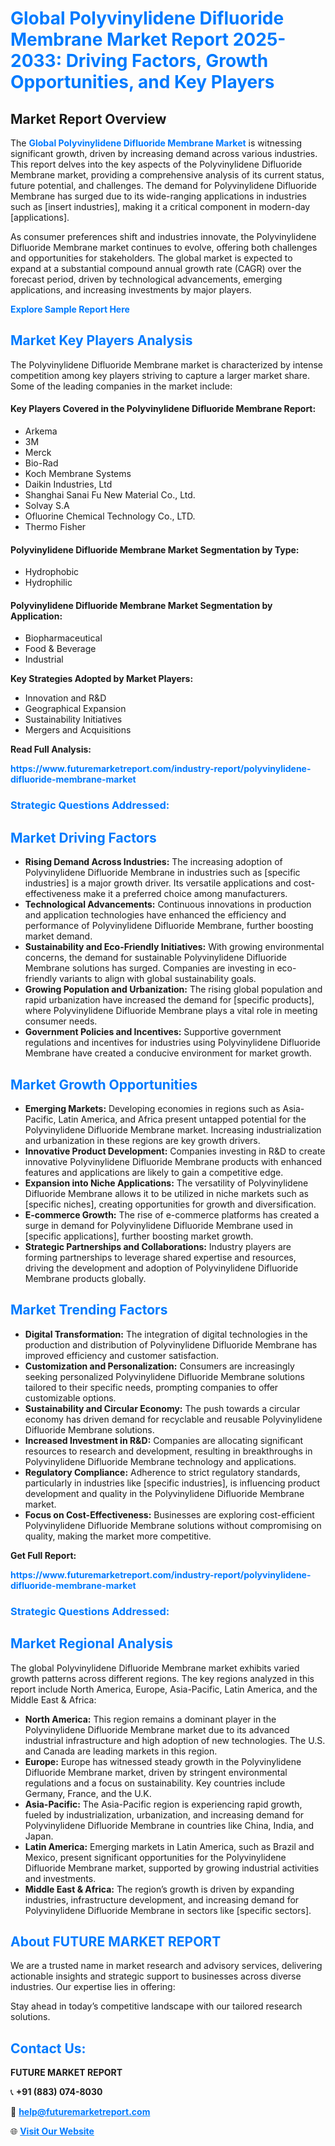<h1 style="color: #007BFF;">Global Polyvinylidene Difluoride Membrane Market Report 2025-2033: Driving Factors, Growth Opportunities, and Key Players</h1>

<section id="overview">
<h2>Market Report Overview</h2>
<p>The <a href="https://www.futuremarketreport.com/industry-report/polyvinylidene-difluoride-membrane-market" style="color: #007BFF; text-decoration: none;"><strong>Global Polyvinylidene Difluoride Membrane Market</strong></a> is witnessing significant growth, driven by increasing demand across various industries. This report delves into the key aspects of the Polyvinylidene Difluoride Membrane market, providing a comprehensive analysis of its current status, future potential, and challenges. The demand for Polyvinylidene Difluoride Membrane has surged due to its wide-ranging applications in industries such as [insert industries], making it a critical component in modern-day [applications].</p>
<p>As consumer preferences shift and industries innovate, the Polyvinylidene Difluoride Membrane market continues to evolve, offering both challenges and opportunities for stakeholders. The global market is expected to expand at a substantial compound annual growth rate (CAGR) over the forecast period, driven by technological advancements, emerging applications, and increasing investments by major players.</p>
</section>

<section id="overview">
<p><a href="https://www.futuremarketreport.com/request-sample/reportId=92924" style="color: #007BFF; text-decoration: none;"><strong>Explore Sample Report Here</strong></a></p>
</section>

<section id="key-players">
<h2 style="color: #007BFF;">Market Key Players Analysis</h2>
<p>The Polyvinylidene Difluoride Membrane market is characterized by intense competition among key players striving to capture a larger market share. Some of the leading companies in the market include:</p>
<h4>Key Players Covered in the Polyvinylidene Difluoride Membrane Report:</h4>
<ul><li>Arkema</li><li>3M</li><li>Merck</li><li>Bio-Rad</li><li>Koch Membrane Systems</li><li>Daikin Industries, Ltd</li><li>Shanghai Sanai Fu New Material Co., Ltd.</li><li>Solvay S.A</li><li>Ofluorine Chemical Technology Co., LTD.</li><li>Thermo Fisher</li></ul>
<h4>Polyvinylidene Difluoride Membrane Market Segmentation by Type:</h4>
<ul><li>Hydrophobic</li><li>Hydrophilic</li></ul>

<h4>Polyvinylidene Difluoride Membrane Market Segmentation by Application:</h4>
<ul><li>Biopharmaceutical</li><li>Food &amp; Beverage</li><li>Industrial</li></ul>
<p><strong>Key Strategies Adopted by Market Players:</strong></p>
<ul>
<li>Innovation and R&D</li>
<li>Geographical Expansion</li>
<li>Sustainability Initiatives</li>
<li>Mergers and Acquisitions</li>
</ul>
</section>

<section>
<p><strong>Read Full Analysis: </strong></p><a href="https://www.futuremarketreport.com/industry-report/polyvinylidene-difluoride-membrane-market" style="color: #007BFF; text-decoration: none;"><strong>https://www.futuremarketreport.com/industry-report/polyvinylidene-difluoride-membrane-market</strong></a>
<h3 style="color: #007BFF;">Strategic Questions Addressed:</h3>
</section>

<section id="driving-factors">
<h2 style="color: #007BFF;">Market Driving Factors</h2>
<ul>
<li><strong>Rising Demand Across Industries:</strong> The increasing adoption of Polyvinylidene Difluoride Membrane in industries such as [specific industries] is a major growth driver. Its versatile applications and cost-effectiveness make it a preferred choice among manufacturers.</li>
<li><strong>Technological Advancements:</strong> Continuous innovations in production and application technologies have enhanced the efficiency and performance of Polyvinylidene Difluoride Membrane, further boosting market demand.</li>
<li><strong>Sustainability and Eco-Friendly Initiatives:</strong> With growing environmental concerns, the demand for sustainable Polyvinylidene Difluoride Membrane solutions has surged. Companies are investing in eco-friendly variants to align with global sustainability goals.</li>
<li><strong>Growing Population and Urbanization:</strong> The rising global population and rapid urbanization have increased the demand for [specific products], where Polyvinylidene Difluoride Membrane plays a vital role in meeting consumer needs.</li>
<li><strong>Government Policies and Incentives:</strong> Supportive government regulations and incentives for industries using Polyvinylidene Difluoride Membrane have created a conducive environment for market growth.</li>
</ul>
</section>

<section id="growth-opportunities">
<h2 style="color: #007BFF;">Market Growth Opportunities</h2>
<ul>
<li><strong>Emerging Markets:</strong> Developing economies in regions such as Asia-Pacific, Latin America, and Africa present untapped potential for the Polyvinylidene Difluoride Membrane market. Increasing industrialization and urbanization in these regions are key growth drivers.</li>
<li><strong>Innovative Product Development:</strong> Companies investing in R&D to create innovative Polyvinylidene Difluoride Membrane products with enhanced features and applications are likely to gain a competitive edge.</li>
<li><strong>Expansion into Niche Applications:</strong> The versatility of Polyvinylidene Difluoride Membrane allows it to be utilized in niche markets such as [specific niches], creating opportunities for growth and diversification.</li>
<li><strong>E-commerce Growth:</strong> The rise of e-commerce platforms has created a surge in demand for Polyvinylidene Difluoride Membrane used in [specific applications], further boosting market growth.</li>
<li><strong>Strategic Partnerships and Collaborations:</strong> Industry players are forming partnerships to leverage shared expertise and resources, driving the development and adoption of Polyvinylidene Difluoride Membrane products globally.</li>
</ul>
</section>

<section id="trending-factors">
<h2 style="color: #007BFF;">Market Trending Factors</h2>
<ul>
<li><strong>Digital Transformation:</strong> The integration of digital technologies in the production and distribution of Polyvinylidene Difluoride Membrane has improved efficiency and customer satisfaction.</li>
<li><strong>Customization and Personalization:</strong> Consumers are increasingly seeking personalized Polyvinylidene Difluoride Membrane solutions tailored to their specific needs, prompting companies to offer customizable options.</li>
<li><strong>Sustainability and Circular Economy:</strong> The push towards a circular economy has driven demand for recyclable and reusable Polyvinylidene Difluoride Membrane solutions.</li>
<li><strong>Increased Investment in R&D:</strong> Companies are allocating significant resources to research and development, resulting in breakthroughs in Polyvinylidene Difluoride Membrane technology and applications.</li>
<li><strong>Regulatory Compliance:</strong> Adherence to strict regulatory standards, particularly in industries like [specific industries], is influencing product development and quality in the Polyvinylidene Difluoride Membrane market.</li>
<li><strong>Focus on Cost-Effectiveness:</strong> Businesses are exploring cost-efficient Polyvinylidene Difluoride Membrane solutions without compromising on quality, making the market more competitive.</li>
</ul>
</section>

<section>
<p><strong>Get Full Report: </strong></p><a href="https://www.futuremarketreport.com/industry-report/polyvinylidene-difluoride-membrane-market" style="color: #007BFF; text-decoration: none;"><strong>https://www.futuremarketreport.com/industry-report/polyvinylidene-difluoride-membrane-market</strong></a>
<h3 style="color: #007BFF;">Strategic Questions Addressed:</h3>
</section>


<section id="regional-analysis">
<h2 style="color: #007BFF;">Market Regional Analysis</h2>
<p>The global Polyvinylidene Difluoride Membrane market exhibits varied growth patterns across different regions. The key regions analyzed in this report include North America, Europe, Asia-Pacific, Latin America, and the Middle East & Africa:</p>
<ul>
<li><strong>North America:</strong> This region remains a dominant player in the Polyvinylidene Difluoride Membrane market due to its advanced industrial infrastructure and high adoption of new technologies. The U.S. and Canada are leading markets in this region.</li>
<li><strong>Europe:</strong> Europe has witnessed steady growth in the Polyvinylidene Difluoride Membrane market, driven by stringent environmental regulations and a focus on sustainability. Key countries include Germany, France, and the U.K.</li>
<li><strong>Asia-Pacific:</strong> The Asia-Pacific region is experiencing rapid growth, fueled by industrialization, urbanization, and increasing demand for Polyvinylidene Difluoride Membrane in countries like China, India, and Japan.</li>
<li><strong>Latin America:</strong> Emerging markets in Latin America, such as Brazil and Mexico, present significant opportunities for the Polyvinylidene Difluoride Membrane market, supported by growing industrial activities and investments.</li>
<li><strong>Middle East & Africa:</strong> The region’s growth is driven by expanding industries, infrastructure development, and increasing demand for Polyvinylidene Difluoride Membrane in sectors like [specific sectors].</li>
</ul>
</section>

<footer>
<h2 style="color: #007BFF;">About FUTURE MARKET REPORT</h2>
<p>We are a trusted name in market research and advisory services, delivering actionable insights and strategic support to businesses across diverse industries. Our expertise lies in offering:</p>

<p>Stay ahead in today’s competitive landscape with our tailored research solutions.</p>

<h2 style="color: #007BFF;">Contact Us:</h2>
<p><strong>FUTURE MARKET REPORT</strong></p>
<p>📞 <strong>+91 (883) 074-8030</strong></p>
<p>📧 <strong><a href="mailto:help@futuremarketreport.com" style="color: #007BFF;">help@futuremarketreport.com</a></strong></p>
<p>🌐 <strong><a href="https://www.futuremarketreport.com/" style="color: #007BFF;">Visit Our Website</a></strong></p>
</footer>